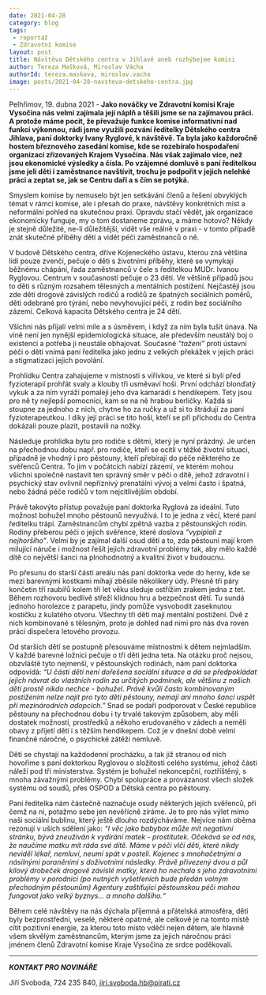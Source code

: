 ```yaml
---
date: 2021-04-28
category: blog
tags:
 - reportáž
 - Zdravotní komise
layout: post
title: Návštěva Dětského centra v Jihlavě aneb rozhýbejme komisi
author: Tereza Mašková, Miroslav Vácha
authorId: tereza.maskova, miroslav.vacha
image: posts/2021-04-28-navsteva-detskeho-centra.jpg
---
```


Pelhřimov, 19. dubna 2021 - **Jako nováčky ve Zdravotní komisi Kraje Vysočina nás velmi zajímala její náplň a těšili jsme se na zajímavou práci. A protože máme pocit, že převažuje funkce komise informativní nad funkcí výkonnou, rádi jsme využili pozvání ředitelky Dětského centra Jihlava, paní doktorky Ivany Ryglové, k návštěvě. Ta byla jako každoročně hostem březnového zasedání komise, kde se rozebíralo hospodaření organizací zřizovaných Krajem Vysočina. Nás však zajímalo více, než jsou ekonomické výsledky a čísla. Po vzájemné domluvě s paní ředitelkou jsme jeli děti i zaměstnance navštívit, trochu je podpořit v jejich nelehké práci a zeptat se, jak se Centru daří a s čím se potýká.**

Smyslem komise by nemuselo být jen setkávání členů a řešení obvyklých témat v rámci komise, ale i přesah do praxe, návštěvy konkrétních míst a neformální pohled na skutečnou praxi. Opravdu stačí vědět, jak organizace ekonomicky funguje, my o tom dostaneme zprávu, a máme hotovo? Někdy je stejně důležité, ne-li důležitější, vidět vše reálně v praxi - v tomto případě znát skutečné příběhy dětí a vidět péči zaměstnanců o ně. 

V budově Dětského centra, dříve Kojeneckého ústavu, kterou zná většina lidí pouze zvenčí, pečuje o děti s životními příběhy, které se vymykají běžnému chápání, řada zaměstnanců v čele s ředitelkou MUDr. Ivanou Ryglovou. Centrum v současnosti pečuje o 23 dětí. Ve většině případů jsou to děti s různým rozsahem tělesných a mentálních postižení. Nejčastěji jsou zde děti drogově závislých rodičů a rodičů ze špatných sociálních poměrů, děti odebrané pro týrání, nebo nevyhovující péči, z rodin bez sociálního zázemí. Celková kapacita Dětského centra je 24 dětí. 

Všichni nás přijali velmi mile a s úsměvem, i když za ním byla tušit únava. Na vině není jen nynější epidemiologická situace, ale především neustálý boj o existenci a potřeba ji neustále obhajovat. Současné *“tažení”* proti ústavní péči o děti vnímá paní ředitelka jako jednu z velkých překážek v jejich práci a stigmatizaci jejich povolání. 

Prohlídku Centra zahajujeme v místnosti s vířivkou, ve které si byli před fyzioterapií prohřát svaly a klouby tři usměvaví hoši. První odchází blonďatý vykuk a za ním vyráží pomaleji jeho dva kamarádi s hendikepem. Tety jsou pro ně ty nejlepší pomocníci, kam se na ně hrabou berličky. Každá si stoupne za jednoho z nich, chytne ho za ručky a už si to štrádují za paní fyzioterapeutkou. I díky její práci se tito hoši, kteří se při příchodu do Centra dokázali pouze plazit, postavili na nožky. 

Následuje prohlídka bytu pro rodiče s dětmi, který je nyní prázdný. Je určen na přechodnou dobu např. pro rodiče, kteří se ocitli v těžké životní situaci, případně je vhodný i pro pěstouny, kteří přebírají do péče některého ze svěřenců Centra. To jim v počátcích nabízí zázemí, ve kterém mohou všichni společně nastavit ten správný směr v péči o dítě, jehož zdravotní i psychický stav ovlivnil nepříznivý prenatální vývoj a velmi často i špatná, nebo žádná péče rodičů v tom nejcitlivějším období.

Právě takovýto přístup považuje paní doktorka Ryglová za ideální. Tuto možnost bohužel mnoho pěstounů nevyužívá. I to je jedna z věcí, které paní ředitelku trápí. Zaměstnancům chybí zpětná vazba z pěstounských rodin. Rodiny přeberou péči o jejich svěřence, které doslova *“vypiplali z nejhoršího”*. Velmi by je zajímal další osud dětí a to, zda pěstouni mají krom milující náruče i možnost řešit jejich zdravotní problémy tak, aby mělo každé dítě co největší šanci na plnohodnotný a kvalitní život v budoucnu. 

Po přesunu do starší části areálu nás paní doktorka vede do herny, kde se mezi barevnými kostkami míhají zběsile několikery údy. Přesně tři páry končetin tří raubířů kolem tří let věku sleduje ostřížím zrakem jedna z tet. Během rozhovoru bedlivě střeží klidnou hru a bezpečnost dětí. Tu sundá jednoho horolezce z parapetu, jindy pomůže vysvobodit zaseknutou kostičku z kulatého otvoru. Všechny tři děti mají mentální postižení. Dvě z nich kombinované s tělesným, proto je dohled nad nimi pro nás dva roven práci dispečera letového provozu. 

Od starších dětí se postupně přesouváme místnostmi k dětem nejmladším. V každé barevné ložnici pečuje o tři děti jedna teta. Na otázku proč nejsou, obzvláště tyto nejmenší, v pěstounských rodinách, nám paní doktorka odpovídá: *“U části dětí není dořešena sociální situace a dá se předpokládat jejich návrat do vlastních rodin za určitých podmínek, ale většinu z našich dětí prostě nikdo nechce - bohužel. Právě kvůli často kombinovaným postižením nelze najít pro tyto děti pěstouny, nemají ani mnoho šancí uspět při mezinárodních adopcích.”* Snad se podaří podporovat v České republice pěstouny na přechodnou dobu i ty trvalé takovým způsobem, aby měli dostatek možností, prostředků a někoho erudovaného v zádech a neměli obavy z přijetí dětí i s těžším hendikepem. Což je v dnešní době velmi finančně náročné, o psychické zátěži nemluvě.

Děti se chystají na každodenní procházku, a tak již stranou od nich hovoříme s paní doktorkou Ryglovou o složitosti celého systému, jehož části náleží pod tři ministerstva. Systém je bohužel nekoncepční, roztříštěný, s mnoha závažnými problémy. Chybí spolupráce a provázanost všech složek systému od soudů, přes OSPOD a Dětská centra po pěstouny.

Paní ředitelka nám částečně naznačuje osudy některých jejích svěřenců, při čemž na ni, potažmo sebe jen nevěřícně zíráme. Je to pro nás výlet mimo naši sociální bublinu, který ještě dlouho rozdýcháváme. Nejvíce nám oběma rezonují v uších sdělení jako: *“I věc jako babybox může mít negativní stránku, bývá zneužíván k vydírání matek - prostitutek. Očekává se od nás, že naučíme matku mít ráda své dítě. Máme v péči vlčí děti, které nikdy neviděl lékař, nemluví, neumí spát v posteli. Kojenec s mnohačetnými a násilnými poraněními s doživotními následky. Právě přivezený dvou a půl kilový drobeček drogově závislé matky, která ho nechala s jeho zdravotními problémy v porodnici (po nutných vyšetřeních bude předán volným přechodným pěstounům) Agentury zaštiťující pěstounskou péči mohou fungovat jako velký byznys… a mnoho dalšího.“*

Během celé návštěvy na nás dýchala příjemná a přátelská atmosféra, děti byly bezprostřední, veselé, některé opatrné, ale celkově je na tomto místě cítit pozitivní energie, za kterou toto místo vděčí nejen dětem, ale hlavně všem skvělým zaměstnancům, kterým jsme za jejich náročnou práci jménem členů Zdravotní komise Kraje Vysočina ze srdce poděkovali.

---

***KONTAKT PRO NOVINÁŘE*** 

Jiří Svoboda, 724 235 840, <jiri.svoboda.hb@pirati.cz>

